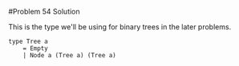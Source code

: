 #Problem 54 Solution

This is the type we'll be using for binary trees in the later problems. 

```
type Tree a
    = Empty
    | Node a (Tree a) (Tree a)
```